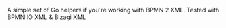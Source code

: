A simple set of Go helpers if you're working with BPMN 2 XML.  Tested with BPMN IO XML & Bizagi XML
